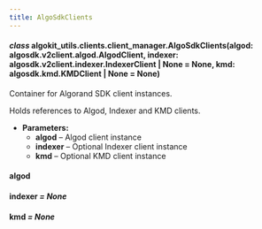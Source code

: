 ```yaml
---
title: AlgoSdkClients
---
```


#### _class_ algokit_utils.clients.client_manager.AlgoSdkClients(algod: algosdk.v2client.algod.AlgodClient, indexer: algosdk.v2client.indexer.IndexerClient | None = None, kmd: algosdk.kmd.KMDClient | None = None)

Container for Algorand SDK client instances.

Holds references to Algod, Indexer and KMD clients.

- **Parameters:**
  - **algod** – Algod client instance
  - **indexer** – Optional Indexer client instance
  - **kmd** – Optional KMD client instance

#### algod

#### indexer _= None_

#### kmd _= None_
